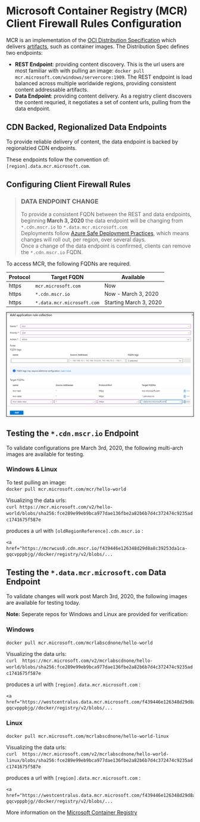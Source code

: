 # Microsoft Container Registry (MCR) Client Firewall Rules Configuration

MCR is an implementation of the [OCI Distribution Specification][oci-spec] which delivers [artifacts][oci-artifacts], such as container images. The Distribution Spec defines two endpoints:

- **REST Endpoint**: providing content discovery. This is the url users are most familiar with with pulling an image: `docker pull mcr.microsoft.com/windows/servercore:1909`. The REST endpoint is load balanced across multiple worldwide regions, providing consistent content addressable artifacts.
- **Data Endpoint**: providing content delivery. As a registry client discovers the content requried, it negotiates a set of content urls, pulling from the data endpoint.

## CDN Backed, Regionalized Data Endpoints

To provide reliable delivery of content, the data endpoint is backed by regionalzied CDN endpoints.

These endpoints follow the convention of: `[region].data.mcr.microsoft.com`.

## Configuring Client Firewall Rules

> ### **DATA ENDPOINT CHANGE**
> To provide a consistent FQDN between the REST and data endpoints, beginning **March 3, 2020** the data endpoint will be changing from `*.cdn.mscr.io` to `*.data.mcr.microsoft.com`  
Deployments follow [Azure Safe Deployment Practices][azure-safe-deployment], which means changes will roll out, per region, over several days.  
Once a change of the data endpoint is confirmed, clients can remove the `*.cdn.mscr.io` FQDN.

To access MCR, the following FQDNs are required. 

| Protocol | Target FQDN | Available |
| - | - | - |
| https | `mcr.microsoft.com` | Now |
| https | `*.cdn.mscr.io` | Now - March 3, 2020 |
| https | `*.data.mcr.microsoft.com` | Starting March 3, 2020 |

![Azure Application Rule](./media/mcr-client-firewall-rules.png)

## Testing the `*.cdn.mscr.io` Endpoint

To validate configurations pre March 3rd, 2020, the following multi-arch images are available for testing. 

### Windows & Linux
To test pulling an image:  
`docker pull mcr.microsoft.com/mcr/hello-world`

Visualizing the data urls:  
`curl https://mcr.microsoft.com/v2/hello-world/blobs/sha256:fce289e99eb9bca977dae136fbe2a82b6b7d4c372474c9235adc1741675f587e`

produces a url with `[oldRegionReference].cdn.mscr.io` :
```
<a href="https://mcrwcus0.cdn.mscr.io/f439446e126348d29d8a8c39253da1ca-gqcvpppbjg//docker/registry/v2/blobs/...
```

## Testing the `*.data.mcr.microsoft.com` Data Endpoint

To validate changes will work post March 3rd, 2020, the following images are available for testing today.

**Note:** Seperate repos for Windows and Linux are provided for verification:

### Windows

`docker pull mcr.microsoft.com/mcrlabscdnone/hello-world`

Visualizing the data urls:  
`curl  https://mcr.microsoft.com/v2/mcrlabscdnone/hello-world/blobs/sha256:fce289e99eb9bca977dae136fbe2a82b6b7d4c372474c9235adc1741675f587e`

produces a url with `[region].data.mcr.microsoft.com` :
```
<a href="https://westcentralus.data.mcr.microsoft.com/f439446e126348d29d8a8c39253da1ca-gqcvpppbjg//docker/registry/v2/blobs/...
```

### Linux

`docker pull mcr.microsoft.com/mcrlabscdnone/hello-world-linux`

Visualizing the data urls:  
`curl  https://mcr.microsoft.com/v2/mcrlabscdnone/hello-world-linux/blobs/sha256:fce289e99eb9bca977dae136fbe2a82b6b7d4c372474c9235adc1741675f587e`

produces a url with `[region].data.mcr.microsoft.com` :
```
<a href="https://westcentralus.data.mcr.microsoft.com/f439446e126348d29d8a8c39253da1ca-gqcvpppbjg//docker/registry/v2/blobs/...
```

More information on the [Microsoft Container Registry][mcr]

[azure-safe-deployment]: https://azure.microsoft.com/blog/advancing-safe-deployment-practices/
[mcr]:                   https://aka.ms/mcr
[oci-spec]:              https://github.com/opencontainers/distribution-spec
[oci-artifacts]:         https://github.com/opencontainers/artifacts
